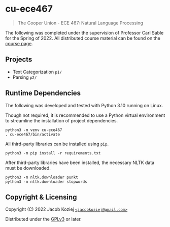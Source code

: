 # cu-ece467

> The Cooper Union - ECE 467: Natural Language Processing

The following was completed under the supervision of Professor Carl
Sable for the Spring of 2022.  All distributed course material can be
found on the [course page].


## Projects

* Text Categorization `p1/`
* Parsing `p2/`


## Runtime Dependencies

The following was developed and tested with Python 3.10 running on
Linux.

Though not required, it is recommended to use a Python virtual
environment to streamline the installation of project dependencies.

```
python3 -m venv cu-ece467
. cu-ece467/bin/activate
```

All third-party libraries can be installed using `pip`.

```
python3 -m pip install -r requirements.txt
```

After third-party libraries have been installed, the necessary NLTK data
must be downloaded.

```
python3 -m nltk.downloader punkt
python3 -m nltk.downloader stopwords
```


## Copyright & Licensing

Copyright (C) 2022  Jacob Koziej [`<jacobkoziej@gmail.com>`]

Distributed under the [GPLv3] or later.


[course page]: http://faculty.cooper.edu/sable2/courses/spring2022/ece467/
[`<jacobkoziej@gmail.com>`]: mailto:jacobkoziej@gmail.com
[GPLv3]: LICENSE.md
